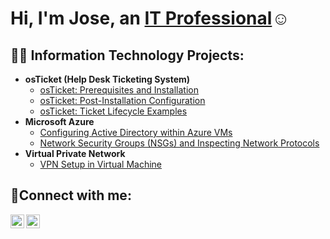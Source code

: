 <h1>Hi, I'm Jose, an <a href="https://linkedin.com/in/alearroyyoo">IT Professional</a>☺</h1>

<h2>👨‍💻 Information Technology Projects:</h2>

- <b>osTicket (Help Desk Ticketing System)</b>
  - [osTicket: Prerequisites and Installation](https://github.com/cloudysfmoon/osticket-prereqs)
  - [osTicket: Post-Installation Configuration](https://github.com/cloudysfmoon/post-install-config)
  - [osTicket: Ticket Lifecycle Examples](https://github.com/cloudysfmoon/ticket-lifecycle)
- <b>Microsoft Azure</b>
  - [Configuring Active Directory within Azure VMs](https://github.com/joshmadakorcc/configure-ad)
  - [Network Security Groups (NSGs) and Inspecting Network Protocols](https://github.com/cloudysfmoon/azure-network-protocols)
- <b>Virtual Private Network</b>
  - [VPN Setup in Virtual Machine ](https://github.com/cloudysfmoon/vpnsetup)

<h2>🤳Connect with me:</h2>

[<img align="left" alt="Josh | Twitter" width="22px" src="https://cdn.jsdelivr.net/npm/simple-icons@v3/icons/twitter.svg" />][twitter]
[<img align="left" alt="Josh | LinkedIn" width="22px" src="https://cdn.jsdelivr.net/npm/simple-icons@v3/icons/linkedin.svg" />][linkedin]

[twitter]: https://x.com/josueemancera
[linkedin]: https://www.linkedin.com/in/alearroyyoo/
